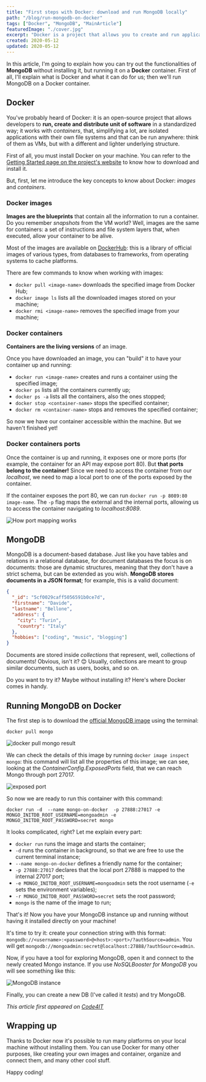 ```yaml
---
title: "First steps with Docker: download and run MongoDB locally"
path: "/blog/run-mongodb-on-docker"
tags: ["Docker", "MongoDB", "MainArticle"]
featuredImage: "./cover.jpg"
excerpt: "Docker is a project that allows you to create and run applications in an isolated environment. Let's try it to run MongoDB on your machine!"
created: 2020-05-12
updated: 2020-05-12
---
```


In this article, I'm going to explain how you can try out the functionalities of **MongoDB** without installing it, but running it on a **Docker** container. First of all, I'll explain what is Docker and what it can do for us; then we'll run MongoDB on a Docker container.

## Docker

You've probably heard of Docker: it is an open-source project that allows developers to **run, create and distribute unit of software** in a standardized way; it works with _containers_, that, simplifying a lot, are isolated applications with their own file systems and that can be run anywhere: think of them as VMs, but with a different and lighter underlying structure.

First of all, you must install Docker on your machine. You can refer to the [Getting Started page on the project's website](https://www.docker.com/get-started "Docker installation page") to know how to download and install it.

But, first, let me introduce the key concepts to know about Docker: _images_ and _containers_.

### Docker images

**Images are the blueprints** that contain all the information to run a container. Do you remember _snapshots_ from the VM world? Well, images are the same for containers: a set of instructions and file system layers that, when executed, allow your container to be alive.

Most of the images are available on [DockerHub](https://hub.docker.com/ "DockerHub link"): this is a library of official images of various types, from databases to frameworks, from operating systems to cache platforms.

There are few commands to know when working with images:

- `docker pull <image-name>` downloads the specified image from Docker Hub;
- `docker image ls` lists all the downloaded images stored on your machine;
- `docker rmi <image-name>` removes the specified image from your machine;

### Docker containers

**Containers are the living versions** of an image.

Once you have downloaded an image, you can "build" it to have your container up and running:

- `docker run <image-name>` creates and runs a container using the specified image;
- `docker ps` lists all the containers currently up;
- `docker ps -a` lists all the containers, also the ones stopped;
- `docker stop <container-name>` stops the specified container;
- `docker rm <container-name>` stops and removes the specified container;

So now we have our container accessible within the machine. But we haven't finished yet!

### Docker containers ports

Once the container is up and running, it exposes one or more ports (for example, the container for an API may expose port 80). But **that ports belong to the container!** Since we need to access the container from our _localhost_, we need to map a local port to one of the ports exposed by the container.

If the container exposes the port 80, we can run `docker run -p 8089:80 image-name`. The `-p` flag maps the external and the internal ports, allowing us to access the container navigating to _localhost:8089_.

![How port mapping works](./Docker-ports.png "Docker port mapping")

## MongoDB

MongoDB is a document-based database. Just like you have tables and relations in a relational database, for document databases the focus is on documents: those are dynamic structures, meaning that they don't have a strict schema, but can be extended as you wish.
**MongoDB stores documents in a JSON format**; for example, this is a valid document:

```json
{
  "_id": "5cf0029caff5056591b0ce7d",
  "firstname": "Davide",
  "lastname": "Bellone",
  "address": {
    "city": "Turin",
    "country": "Italy"
  },
  "hobbies": ["coding", "music", "blogging"]
}
```

Documents are stored inside _collections_ that represent, well, collections of documents! Obvious, isn't it? 😊
Usually, collections are meant to group similar documents, such as users, books, and so on.

Do you want to try it? Maybe without installing it? Here's where Docker comes in handy.

## Running MongoDB on Docker

The first step is to download the [official MongoDB image](https://hub.docker.com/_/mongo "MongoDB image on DockerHub") using the terminal:

```docker
docker pull mongo
```

![docker pull mongo result](./docker-pull-mongo.png "docker pull mongo result")

We can check the details of this image by running `docker image inspect mongo`: this command will list all the properties of this image; we can see, looking at the _ContainerConfig.ExposedPorts_ field, that we can reach Mongo through port 27017.

![exposed port](./mongo-exposed-port.png "exposed port")

So now we are ready to run this container with this command:

```docker
docker run -d  --name mongo-on-docker  -p 27888:27017 -e MONGO_INITDB_ROOT_USERNAME=mongoadmin -e MONGO_INITDB_ROOT_PASSWORD=secret mongo
```

It looks complicated, right? Let me explain every part:

- `docker run` runs the image and starts the container;
- `-d` runs the container in background, so that we are free to use the current terminal instance;
- `--name mongo-on-docker` defines a friendly name for the container;
- `-p 27888:27017` declares that the local port 27888 is mapped to the internal 27017 port;
- `-e MONGO_INITDB_ROOT_USERNAME=mongoadmin` sets the root username (`-e` sets the environment variables);
- `-r MONGO_INITDB_ROOT_PASSWORD=secret` sets the root password;
- `mongo` is the name of the image to run;

That's it! Now you have your MongoDB instance up and running without having it installed directly on your machine!

It's time to try it: create your connection string with this format: `mongodb://<username>:<password>@<host>:<port>/?authSource=admin`. You will get `mongodb://mongoadmin:secret@localhost:27888/?authSource=admin`.

Now, if you have a tool for exploring MongoDB, open it and connect to the newly created Mongo instance. If you use _NoSQLBooster for MongoDB_ you will see something like this:

![MongoDB instance](./mongo-connection-tree.png "MongoDB instance")

Finally, you can create a new DB (I've called it _tests_) and try MongoDB.

_This article first appeared on [Code4IT](https://www.code4it.dev/)_

## Wrapping up

Thanks to Docker now it's possible to run many platforms on your local machine without installing them. You can use Docker for many other purposes, like creating your own images and container, organize and connect them, and many other cool stuff.

Happy coding!

